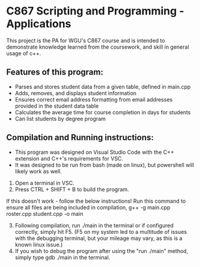 # C867 Scripting and Programming - Applications


This project is the PA for WGU's C867 course and is intended to demonstrate knowledge learned from the coursework, and skill in general usage of c++.


## Features of this program:
- Parses and stores student data from a given table, defined in main.cpp
- Adds, removes, and displays student information
- Ensures correct email address formatting from email addresses provided in the student data table
- Calculates the average time for course completion in days for students
- Can list students by degree program


## Compilation and Running instructions:
- This program was designed on Visual Studio Code with the C++ extension and C++'s requirements for VSC.
- It was designed to be run from bash (made on linux), but powershell will likely work as well.


1. Open a terminal in VSC.
2. Press CTRL + SHIFT + B to build the program.

If this doesn't work - follow the below instructions!
Run this command to ensure all files are being included in compilation, g++ -g main.cpp roster.cpp student.cpp -o main

3. Following compilation, run ./main in the terminal or if configured correctly, simply hit F5. (F5 on my system led to a multitude of issues with the debugging terminal, but your mileage may vary, as this is a known linux issue.)
4. If you wish to debug the program after using the "run ./main" method, simply type gdb ./main in the terminal.
